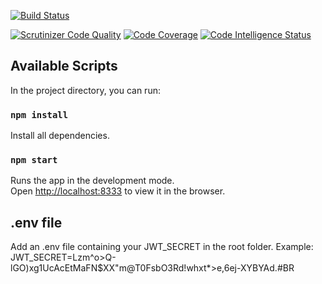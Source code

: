 [![Build Status](https://travis-ci.org/heidipatja/js-backend.svg?branch=master)](https://travis-ci.org/heidipatja/js-backend)

[![Scrutinizer Code Quality](https://scrutinizer-ci.com/g/heidipatja/js-backend/badges/quality-score.png?b=master)](https://scrutinizer-ci.com/g/heidipatja/js-backend/?branch=master)
[![Code Coverage](https://scrutinizer-ci.com/g/heidipatja/js-backend/badges/coverage.png?b=master)](https://scrutinizer-ci.com/g/heidipatja/js-backend/?branch=master)
[![Code Intelligence Status](https://scrutinizer-ci.com/g/heidipatja/js-backend/badges/code-intelligence.svg?b=master)](https://scrutinizer-ci.com/code-intelligence)

## Available Scripts

In the project directory, you can run:

### `npm install`

Install all dependencies.

### `npm start`

Runs the app in the development mode.<br />
Open [http://localhost:8333](http://localhost:8333) to view it in the browser.

## .env file

Add an .env file containing your JWT_SECRET in the root folder.
Example: JWT_SECRET=Lzm^o>Q-lGO)xg1UcAcEtMaFN$XX"m@T0FsbO3Rd!whxt*>e,6ej-XYBYAd.#BR
